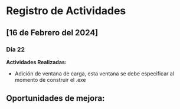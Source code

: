 # Registro de Actividades

## [16 de Febrero del 2024]

### Día 22

**Actividades Realizadas:**
- Adición de ventana de carga, esta ventana se debe especificar al momento de construir el .exe

**Oportunidades de mejora:**
- 